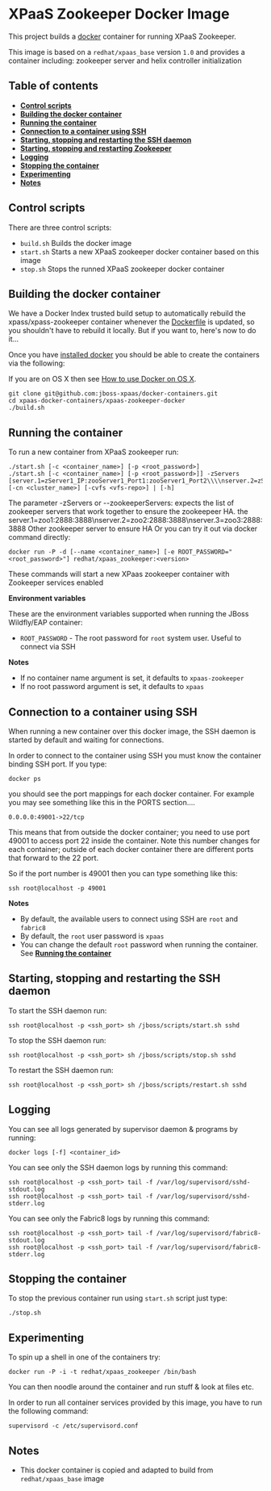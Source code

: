 XPaaS Zookeeper Docker Image
===========================

This project builds a [docker](http://docker.io/) container for running XPaaS Zookeeper.

This image is based on a <code>redhat/xpaas_base</code> version <code>1.0</code> and provides a container including:
zookeeper server and helix controller initialization

Table of contents
------------------

* **[Control scripts](#control-scripts)**
* **[Building the docker container](#building-the-docker-container)**
* **[Running the container](#running-the-container)**
* **[Connection to a container using SSH](#connection-to-a-container-using-ssh)**
* **[Starting, stopping and restarting the SSH daemon](#starting,-stopping-and-restarting-the-ssh-daemon)**
* **[Starting, stopping and restarting Zookeeper](#starting,-stopping-and-restarting-zookeeper)**
* **[Logging](#logging)**
* **[Stopping the container](#stopping-the-container)**
* **[Experimenting](#experimenting)**
* **[Notes](#notes)**

Control scripts
---------------

There are three control scripts:    
* <code>build.sh</code> Builds the docker image    
* <code>start.sh</code> Starts a new XPaaS zookeeper  docker container based on this image
* <code>stop.sh</code>  Stops the runned XPaaS zookeeper  docker container

Building the docker container
-----------------------------

We have a Docker Index trusted build setup to automatically rebuild the xpass/xpass-zookeeper container whenever the
[Dockerfile](https://github.com/jboss-xpaas/docker-containers/blob/master/xpaas-zookeeper-docker/Dockerfile) is updated, so you shouldn't have to rebuild it locally. But if you want to, here's now to do it...

Once you have [installed docker](https://www.docker.io/gettingstarted/#h_installation) you should be able to create the containers via the following:

If you are on OS X then see [How to use Docker on OS X](DockerOnOSX.md).

    git clone git@github.com:jboss-xpaas/docker-containers.git
    cd xpaas-docker-containers/xpaas-zookeeper-docker
    ./build.sh

Running the container
---------------------

To run a new container from XPaaS zookeeper run:
    
    ./start.sh [-c <container_name>] [-p <root_password>]
    ./start.sh [-c <container_name>] [-p <root_password>]] -zServers [server.1=zServer1_IP:zooServer1_Port1:zooServer1_Port2\\\\nserver.2=zServer2_IP:zooServer2_Port1:zooServer2_Port2] [-cn <cluster_name>] [-cvfs <vfs-repo>] | [-h]

The parameter -zServers or --zookeeperServers: expects  the list of zookeeper servers that work together to ensure the zookeepeer HA.
the   server.1=zoo1:2888:3888\\nserver.2=zoo2:2888:3888\\nserver.3=zoo3:2888:3888
                           Other zookeeper server to ensure HA
Or you can try it out via docker command directly:

    docker run -P -d [--name <container_name>] [-e ROOT_PASSWORD="<root_password>"] redhat/xpaas_zookeeper:<version>

These commands will start a new XPaas zookeeper container with Zookeeper services enabled

**Environment variables**

These are the environment variables supported when running the JBoss Wildfly/EAP container:       

- <code>ROOT_PASSWORD</code> - The root password for <code>root</code> system user. Useful to connect via SSH

**Notes**           
* If no container name argument is set, it defaults to <code>xpaas-zookeeper</code>
* If no root password argument is set, it defaults to <code>xpaas</code>    

Connection to a container using SSH
-----------------------------------

When running a new container over this docker image, the SSH daemon is started by default and waiting for connections.     

In order to connect to the container using SSH you must know the container binding SSH port. If you type:

    docker ps
    
you should see the port mappings for each docker container. For example you may see something like this in the PORTS section....

    0.0.0.0:49001->22/tcp
    
This means that from outside the docker container; you need to use port 49001 to access port 22 inside the container. Note this number changes for each container; outside of each docker container there are different ports that forward to the 22 port.     

So if the port number is 49001 then you can type something like this:

    ssh root@localhost -p 49001

**Notes**        
* By default, the available users to connect using SSH are <code>root</code> and <code>fabric8</code>      
* By default, the <code>root</code> user password is <code>xpaas</code>     
* You can change the default <code>root</code> password when running the container. See **[Running the container](#running-the-container)**


Starting, stopping and restarting the SSH daemon
------------------------------------------------

To start the SSH daemon run:
    
    ssh root@localhost -p <ssh_port> sh /jboss/scripts/start.sh sshd

To stop the SSH daemon run:
    
    ssh root@localhost -p <ssh_port> sh /jboss/scripts/stop.sh sshd

To restart the SSH daemon run:
    
    ssh root@localhost -p <ssh_port> sh /jboss/scripts/restart.sh sshd

Logging
-------
You can see all logs generated by supervisor daemon & programs by running:

    docker logs [-f] <container_id>
    
You can see only the SSH daemon logs by running this command:

    ssh root@localhost -p <ssh_port> tail -f /var/log/supervisord/sshd-stdout.log
    ssh root@localhost -p <ssh_port> tail -f /var/log/supervisord/sshd-stderr.log

You can see only the Fabric8 logs by running this command:

    ssh root@localhost -p <ssh_port> tail -f /var/log/supervisord/fabric8-stdout.log
    ssh root@localhost -p <ssh_port> tail -f /var/log/supervisord/fabric8-stderr.log

Stopping the container
----------------------
To stop the previous container run using <code>start.sh</code> script just type:

    ./stop.sh

Experimenting
-------------
To spin up a shell in one of the containers try:

    docker run -P -i -t redhat/xpaas_zookeeper /bin/bash
    
You can then noodle around the container and run stuff & look at files etc.

In order to run all container services provided by this image, you have to run the following command:

    supervisord -c /etc/supervisord.conf
    
Notes
-----
* This docker container is copied and adapted to build from <code>redhat/xpaas_base</code> image